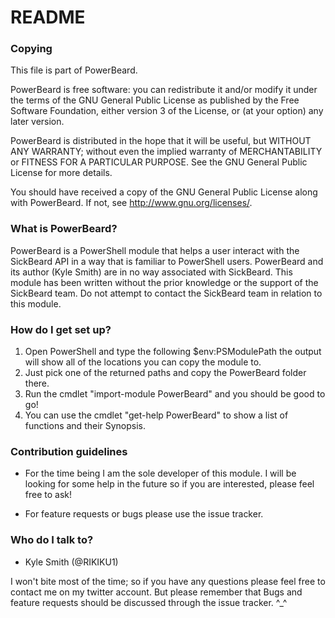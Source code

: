 # README #
### Copying ###
This file is part of PowerBeard.

PowerBeard is free software: you can redistribute it and/or modify
it under the terms of the GNU General Public License as published by
the Free Software Foundation, either version 3 of the License, or
(at your option) any later version.

PowerBeard is distributed in the hope that it will be useful,
but WITHOUT ANY WARRANTY; without even the implied warranty of
MERCHANTABILITY or FITNESS FOR A PARTICULAR PURPOSE.  See the
GNU General Public License for more details.

You should have received a copy of the GNU General Public License
along with PowerBeard.  If not, see <http://www.gnu.org/licenses/>.

### What is PowerBeard? ###
PowerBeard is a PowerShell module that helps a user interact with the SickBeard API
in a way that is familiar to PowerShell users.
PowerBeard and its author (Kyle Smith) are in no way associated with SickBeard.
This module has been written without the prior knowledge or the support of the SickBeard team. 
Do not attempt to contact the SickBeard team in relation to this module. 

### How do I get set up? ###

1. Open PowerShell and type the following $env:PSModulePath
the output will show all of the locations you can copy the module to. 
2. Just pick one of the returned paths and copy the PowerBeard folder there.
3. Run the cmdlet "import-module PowerBeard"  and you should be good to go!
4. You can use the cmdlet "get-help PowerBeard" to show a list of functions and their Synopsis.

### Contribution guidelines ###

* For the time being I am the sole developer of this module. I will be looking for some help in the future so if you are interested, please feel free to ask!

* For feature requests or bugs please use the issue tracker. 

### Who do I talk to? ###

* Kyle Smith (@RIKIKU1)

I won't bite most of the time; so if you have any questions please feel free to contact me on my twitter account. But please remember that Bugs and feature requests should be discussed through the issue tracker. ^_^
